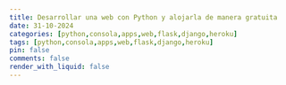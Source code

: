 ```yaml
---
title: Desarrollar una web con Python y alojarla de manera gratuita
date: 31-10-2024
categories: [python,consola,apps,web,flask,django,heroku]
tags: [python,consola,apps,web,flask,django,heroku]
pin: false
comments: false
render_with_liquid: false
---
```

